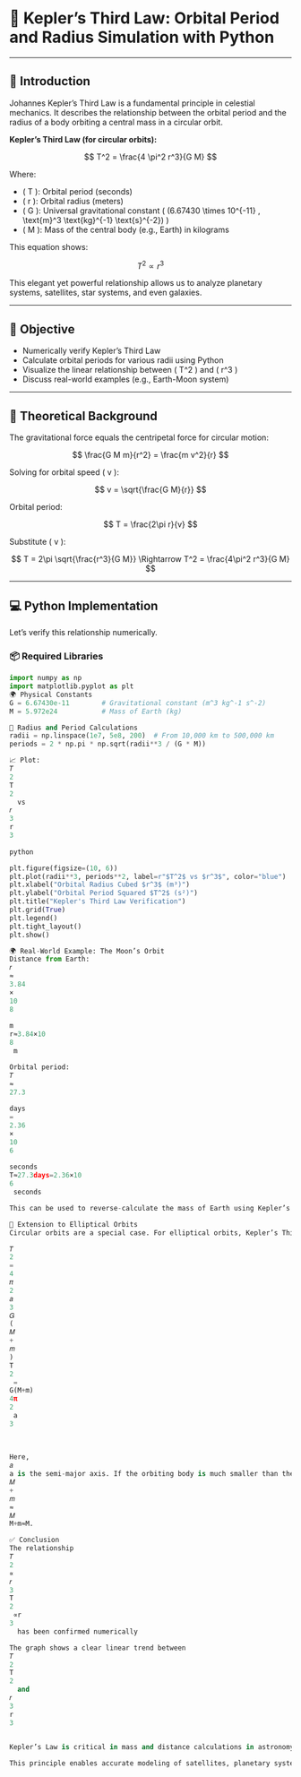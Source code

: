 # 🌌 Kepler’s Third Law: Orbital Period and Radius Simulation with Python

---

## 📘 Introduction

Johannes Kepler’s Third Law is a fundamental principle in celestial mechanics. It describes the relationship between the orbital period and the radius of a body orbiting a central mass in a circular orbit.

**Kepler’s Third Law (for circular orbits):**

$$
T^2 = \frac{4 \pi^2 r^3}{G M}
$$

Where:

- \( T \): Orbital period (seconds)  
- \( r \): Orbital radius (meters)  
- \( G \): Universal gravitational constant \( (6.67430 \times 10^{-11} \, \text{m}^3 \text{kg}^{-1} \text{s}^{-2}) \)  
- \( M \): Mass of the central body (e.g., Earth) in kilograms

This equation shows:

$$
T^2 \propto r^3
$$

This elegant yet powerful relationship allows us to analyze planetary systems, satellites, star systems, and even galaxies.

---

## 🎯 Objective

- Numerically verify Kepler’s Third Law  
- Calculate orbital periods for various radii using Python  
- Visualize the linear relationship between \( T^2 \) and \( r^3 \)  
- Discuss real-world examples (e.g., Earth-Moon system)

---

## 🧠 Theoretical Background

The gravitational force equals the centripetal force for circular motion:

$$
\frac{G M m}{r^2} = \frac{m v^2}{r}
$$

Solving for orbital speed \( v \):

$$
v = \sqrt{\frac{G M}{r}}
$$

Orbital period:

$$
T = \frac{2\pi r}{v}
$$

Substitute \( v \):

$$
T = 2\pi \sqrt{\frac{r^3}{G M}} \Rightarrow T^2 = \frac{4\pi^2 r^3}{G M}
$$

---

## 💻 Python Implementation

Let’s verify this relationship numerically.

### 📦 Required Libraries

```python
import numpy as np
import matplotlib.pyplot as plt
🌍 Physical Constants
G = 6.67430e-11        # Gravitational constant (m^3 kg^-1 s^-2)
M = 5.972e24           # Mass of Earth (kg)

📐 Radius and Period Calculations
radii = np.linspace(1e7, 5e8, 200)  # From 10,000 km to 500,000 km
periods = 2 * np.pi * np.sqrt(radii**3 / (G * M))

📈 Plot: 
𝑇
2
T 
2
  vs 
𝑟
3
r 
3
 
python

plt.figure(figsize=(10, 6))
plt.plot(radii**3, periods**2, label=r"$T^2$ vs $r^3$", color="blue")
plt.xlabel("Orbital Radius Cubed $r^3$ (m³)")
plt.ylabel("Orbital Period Squared $T^2$ (s²)")
plt.title("Kepler's Third Law Verification")
plt.grid(True)
plt.legend()
plt.tight_layout()
plt.show()

🌍 Real-World Example: The Moon’s Orbit
Distance from Earth:
𝑟
≈
3.84
×
10
8
 
m
r≈3.84×10 
8
 m

Orbital period:
𝑇
≈
27.3
 
days
=
2.36
×
10
6
 
seconds
T≈27.3days=2.36×10 
6
 seconds

This can be used to reverse-calculate the mass of Earth using Kepler’s Law.

📌 Extension to Elliptical Orbits
Circular orbits are a special case. For elliptical orbits, Kepler’s Third Law generalizes to:

𝑇
2
=
4
𝜋
2
𝑎
3
𝐺
(
𝑀
+
𝑚
)
T 
2
 = 
G(M+m)
4π 
2
 a 
3
 
​
 
Here, 
𝑎
a is the semi-major axis. If the orbiting body is much smaller than the central body, 
𝑀
+
𝑚
≈
𝑀
M+m≈M.

✅ Conclusion
The relationship 
𝑇
2
∝
𝑟
3
T 
2
 ∝r 
3
  has been confirmed numerically

The graph shows a clear linear trend between 
𝑇
2
T 
2
  and 
𝑟
3
r 
3
 

Kepler’s Law is critical in mass and distance calculations in astronomy

This principle enables accurate modeling of satellites, planetary systems, and galaxies
